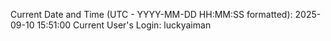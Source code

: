 Current Date and Time (UTC - YYYY-MM-DD HH:MM:SS formatted): 2025-09-10 15:51:00
Current User's Login: luckyaiman
